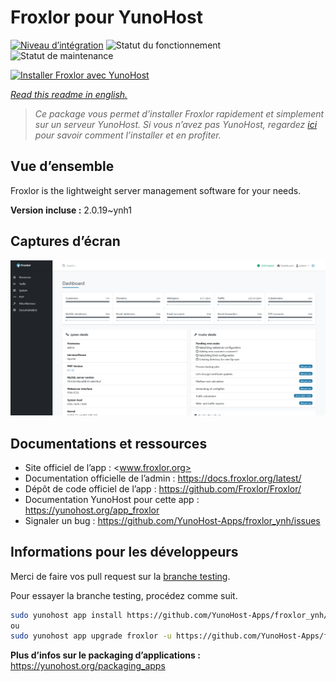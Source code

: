 <!--
N.B.: This README was automatically generated by https://github.com/YunoHost/apps/tree/master/tools/README-generator
It shall NOT be edited by hand.
-->

# Froxlor pour YunoHost

[![Niveau d’intégration](https://dash.yunohost.org/integration/froxlor.svg)](https://dash.yunohost.org/appci/app/froxlor) ![Statut du fonctionnement](https://ci-apps.yunohost.org/ci/badges/froxlor.status.svg) ![Statut de maintenance](https://ci-apps.yunohost.org/ci/badges/froxlor.maintain.svg)

[![Installer Froxlor avec YunoHost](https://install-app.yunohost.org/install-with-yunohost.svg)](https://install-app.yunohost.org/?app=froxlor)

*[Read this readme in english.](./README.md)*

> *Ce package vous permet d’installer Froxlor rapidement et simplement sur un serveur YunoHost.
Si vous n’avez pas YunoHost, regardez [ici](https://yunohost.org/#/install) pour savoir comment l’installer et en profiter.*

## Vue d’ensemble

Froxlor is the lightweight server management software for your needs.

**Version incluse :** 2.0.19~ynh1

## Captures d’écran

![Capture d’écran de Froxlor](./doc/screenshots/froxlor_hero.png)

## Documentations et ressources

* Site officiel de l’app : <www.froxlor.org>
* Documentation officielle de l’admin : <https://docs.froxlor.org/latest/>
* Dépôt de code officiel de l’app : <https://github.com/Froxlor/Froxlor/>
* Documentation YunoHost pour cette app : <https://yunohost.org/app_froxlor>
* Signaler un bug : <https://github.com/YunoHost-Apps/froxlor_ynh/issues>

## Informations pour les développeurs

Merci de faire vos pull request sur la [branche testing](https://github.com/YunoHost-Apps/froxlor_ynh/tree/testing).

Pour essayer la branche testing, procédez comme suit.

``` bash
sudo yunohost app install https://github.com/YunoHost-Apps/froxlor_ynh/tree/testing --debug
ou
sudo yunohost app upgrade froxlor -u https://github.com/YunoHost-Apps/froxlor_ynh/tree/testing --debug
```

**Plus d’infos sur le packaging d’applications :** <https://yunohost.org/packaging_apps>